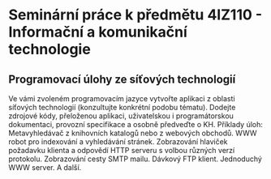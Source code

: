 # Seminární práce k předmětu 4IZ110 - Informační a komunikační technologie

## Programovací úlohy ze síťových technologií

Ve vámi zvoleném programovacím jazyce vytvořte aplikaci z oblasti síťových technologií (konzultujte konkrétní podobu tématu).
Dodejte zdrojové kódy, přeloženou aplikaci, uživatelskou i programátorskou dokumentaci, provozní specifikace a osobně předveďte o KH.
Příklady úloh: Metavyhledávač z knihovních katalogů nebo z webových obchodů. WWW robot pro indexování a vyhledávání stránek.
Zobrazování hlaviček požadavku klienta a odpovědí HTTP serveru s volbou různých verzí protokolu.
Zobrazování cesty SMTP mailu. Dávkový FTP klient. Jednoduchý WWW server. A další.
